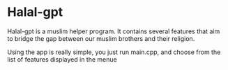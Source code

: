 # Halal-gpt

Halal-gpt is a muslim helper program. It contains several features that aim to bridge the gap between our muslim brothers and their religion.

Using the app is really simple, you just run main.cpp, and choose from the list of features displayed in the menue
